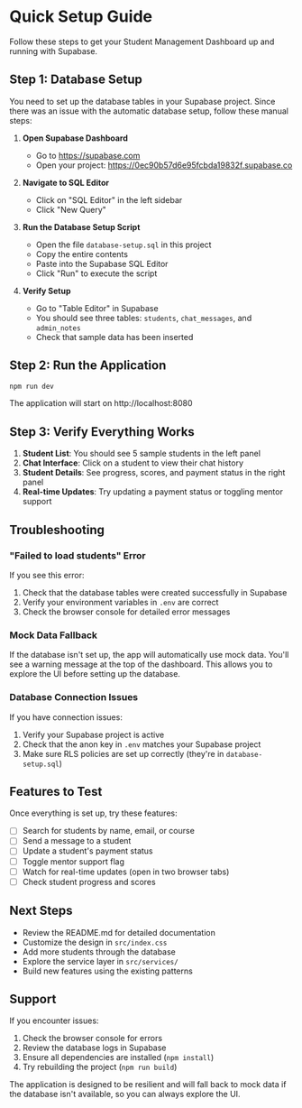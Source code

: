 # Quick Setup Guide

Follow these steps to get your Student Management Dashboard up and running with Supabase.

## Step 1: Database Setup

You need to set up the database tables in your Supabase project. Since there was an issue with the automatic database setup, follow these manual steps:

1. **Open Supabase Dashboard**
   - Go to https://supabase.com
   - Open your project: https://0ec90b57d6e95fcbda19832f.supabase.co

2. **Navigate to SQL Editor**
   - Click on "SQL Editor" in the left sidebar
   - Click "New Query"

3. **Run the Database Setup Script**
   - Open the file `database-setup.sql` in this project
   - Copy the entire contents
   - Paste into the Supabase SQL Editor
   - Click "Run" to execute the script

4. **Verify Setup**
   - Go to "Table Editor" in Supabase
   - You should see three tables: `students`, `chat_messages`, and `admin_notes`
   - Check that sample data has been inserted

## Step 2: Run the Application

```bash
npm run dev
```

The application will start on http://localhost:8080

## Step 3: Verify Everything Works

1. **Student List**: You should see 5 sample students in the left panel
2. **Chat Interface**: Click on a student to view their chat history
3. **Student Details**: See progress, scores, and payment status in the right panel
4. **Real-time Updates**: Try updating a payment status or toggling mentor support

## Troubleshooting

### "Failed to load students" Error

If you see this error:
1. Check that the database tables were created successfully in Supabase
2. Verify your environment variables in `.env` are correct
3. Check the browser console for detailed error messages

### Mock Data Fallback

If the database isn't set up, the app will automatically use mock data. You'll see a warning message at the top of the dashboard. This allows you to explore the UI before setting up the database.

### Database Connection Issues

If you have connection issues:
1. Verify your Supabase project is active
2. Check that the anon key in `.env` matches your Supabase project
3. Make sure RLS policies are set up correctly (they're in `database-setup.sql`)

## Features to Test

Once everything is set up, try these features:

- [ ] Search for students by name, email, or course
- [ ] Send a message to a student
- [ ] Update a student's payment status
- [ ] Toggle mentor support flag
- [ ] Watch for real-time updates (open in two browser tabs)
- [ ] Check student progress and scores

## Next Steps

- Review the README.md for detailed documentation
- Customize the design in `src/index.css`
- Add more students through the database
- Explore the service layer in `src/services/`
- Build new features using the existing patterns

## Support

If you encounter issues:
1. Check the browser console for errors
2. Review the database logs in Supabase
3. Ensure all dependencies are installed (`npm install`)
4. Try rebuilding the project (`npm run build`)

The application is designed to be resilient and will fall back to mock data if the database isn't available, so you can always explore the UI.
